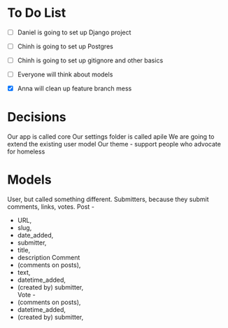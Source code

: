 # To Do List

- [ ] Daniel is going to set up Django project
- [ ] Chinh is going to set up Postgres
- [ ] Chinh is going to set up gitignore and other basics
- [ ] Everyone will think about models
- [x] Anna will clean up feature branch mess


# Decisions

Our app is called core
Our settings folder is called apile
We are going to extend the existing user model
Our theme - support people who advocate for homeless

# Models

User, but called something different. Submitters, because they submit comments, links, votes.
Post - 
 * URL,
 * slug, 
 * date_added, 
 * submitter, 
 * title, 
 * description
Comment 
 * (comments on posts), 
 * text, 
 * datetime_added, 
 * (created by) submitter,  
Vote - 
 * (comments on posts), 
 * datetime_added, 
 * (created by) submitter,  


